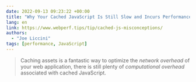 ```yaml
---
date: 2022-09-13 09:23:22 +00:00
title: "Why Your Cached JavaScript Is Still Slow and Incurs Performance Overhead"
lang: en
link: https://www.webperf.tips/tip/cached-js-misconceptions/
authors:
  - "Joe Liccini"
tags: [performance, JavaScript]
---
```


> Caching assets is a fantastic way to optimize the *network overhead* of your web application, there is still plenty of *computational overhead* associated with cached JavaScript.
